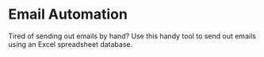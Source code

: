 # Email Automation

Tired of sending out emails by hand? Use this handy tool to send out emails using an Excel
spreadsheet database.